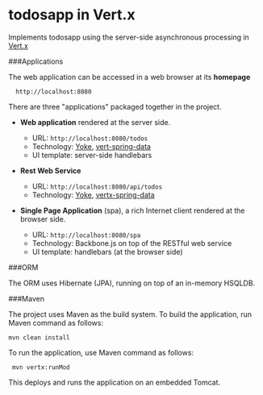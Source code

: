 todosapp in Vert.x
===================

Implements todosapp using the server-side asynchronous processing in [Vert.x](http://vertx.io/)


###Applications

The web application can be accessed in a web browser at its **homepage** 

      http://localhost:8080

There are three "applications" packaged together in the project.

- **Web application** rendered at the server side.
  - URL: `http://localhost:8080/todos`
  - Technology: [Yoke](http://pmlopes.github.io/yoke/), [vert-spring-data](https://github.com/relai/vertx-spring-data)
  - UI template: server-side handlebars

- **Rest Web Service**
  - URL: `http://localhost:8080/api/todos`
  - Technology: [Yoke](http://pmlopes.github.io/yoke/), [vertx-spring-data](https://github.com/relai/vertx-spring-data)

- **Single Page Application** (spa), a rich Internet client rendered at the browser side.
  - URL: `http://localhost:8080/spa`
  - Technology: Backbone.js on top of the  RESTful web service 
  - UI template: handlebars (at the browser side)

###ORM

The ORM uses Hibernate (JPA), running on top of an in-memory HSQLDB.

###Maven 

The project uses Maven as the build system. To build the application, run Maven command as follows:

    mvn clean install

To run the application, use Maven command as follows:

     mvn vertx:runMod
     
This deploys and runs the application on an embedded Tomcat.


